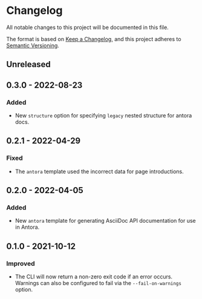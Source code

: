 # Changelog
All notable changes to this project will be documented in this file.

The format is based on [Keep a Changelog](https://keepachangelog.com/en/1.0.0/),
and this project adheres to [Semantic Versioning](https://semver.org/spec/v2.0.0.html).

## Unreleased

## 0.3.0 - 2022-08-23

### Added
- New `structure` option for specifying `legacy` nested structure for antora docs.

## 0.2.1 - 2022-04-29

### Fixed
- The `antora` template used the incorrect data for page introductions.

## 0.2.0 - 2022-04-05

### Added
- New `antora` template for generating AsciiDoc API documentation for use in Antora.

## 0.1.0 - 2021-10-12

### Improved
- The CLI will now return a non-zero exit code if an error occurs. Warnings can also be configured to fail via the `--fail-on-warnings` option.
